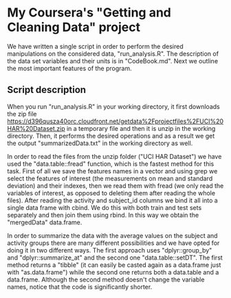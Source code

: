 # My Coursera's "Getting and Cleaning Data" project
We have written a single script in order to perform the desired manipulations on the considered data, "run_analysis.R". The description of the data set variables and their units is in "CodeBook.md". Next we outline the most important features of the program.

## Script description
When you run "run_analysis.R" in your working directory, it first downloads the zip file https://d396qusza40orc.cloudfront.net/getdata%2Fprojectfiles%2FUCI%20HAR%20Dataset.zip in a temporary file and then it is unzip in the working directory. Then, it performs the desired operations and as a result we get the output "summarizedData.txt" in the working directory as well. 

In order to read the files from the unzip folder ("UCI HAR Dataset") we have used the "data.table::fread" function, which is the fastest method for this task. First of all we save the features names in a vector and using grep we select the features of interest (the measurements on mean and standard deviation) and their indexes, then we read them with fread (we only read the variables of interest, as opposed to deleting them after reading the whole files). After reading the activity and subject_id columns we bind it all into a single data frame with cbind. We do this with both train and test sets separately and then join them using rbind. In this way we obtain the "mergedData" data.frame.

In order to summarize the data with the average values on the subject and activity groups there are many different possibilities and we have opted for doing it in two different ways. The first approach uses "dplyr::group_by" and "dplyr::summarize_at" and the second one "data.table::setDT". The first method returns a "tibble" (it can easily be casted again as a data.frame just with "as.data.frame") while the second one returns both a data.table and a data.frame. Although the second method doesn't change the variable names, notice that the code is significantly shorter.
